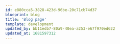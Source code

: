 ```yaml
---
id: e880cca5-3828-423d-96be-20c71cb74d37
blueprint: blog
title: 'Blog page'
template: development
updated_by: bb11edb7-80a9-40ea-a253-e67f970ed622
updated_at: 1681597312
---
```

